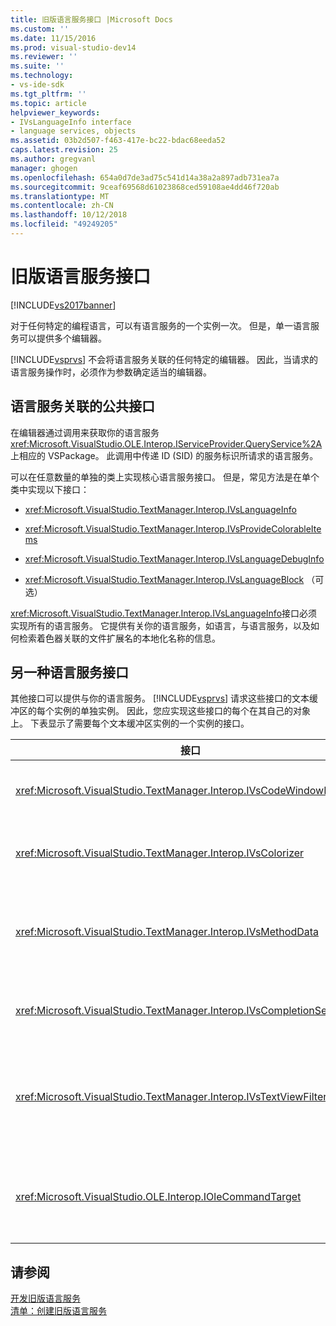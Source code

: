 ```yaml
---
title: 旧版语言服务接口 |Microsoft Docs
ms.custom: ''
ms.date: 11/15/2016
ms.prod: visual-studio-dev14
ms.reviewer: ''
ms.suite: ''
ms.technology:
- vs-ide-sdk
ms.tgt_pltfrm: ''
ms.topic: article
helpviewer_keywords:
- IVsLanguageInfo interface
- language services, objects
ms.assetid: 03b2d507-f463-417e-bc22-bdac68eeda52
caps.latest.revision: 25
ms.author: gregvanl
manager: ghogen
ms.openlocfilehash: 654a0d7de3ad75c541d14a38a2a897adb731ea7a
ms.sourcegitcommit: 9ceaf69568d61023868ced59108ae4dd46f720ab
ms.translationtype: MT
ms.contentlocale: zh-CN
ms.lasthandoff: 10/12/2018
ms.locfileid: "49249205"
---
```

# <a name="legacy-language-service-interfaces"></a>旧版语言服务接口
[!INCLUDE[vs2017banner](../../includes/vs2017banner.md)]

对于任何特定的编程语言，可以有语言服务的一个实例一次。 但是，单一语言服务可以提供多个编辑器。  
  
 [!INCLUDE[vsprvs](../../includes/vsprvs-md.md)] 不会将语言服务关联的任何特定的编辑器。 因此，当请求的语言服务操作时，必须作为参数确定适当的编辑器。  
  
## <a name="common-interfaces-associated-with-language-services"></a>语言服务关联的公共接口  
 在编辑器通过调用来获取你的语言服务<xref:Microsoft.VisualStudio.OLE.Interop.IServiceProvider.QueryService%2A>上相应的 VSPackage。 此调用中传递 ID (SID) 的服务标识所请求的语言服务。  
  
 可以在任意数量的单独的类上实现核心语言服务接口。 但是，常见方法是在单个类中实现以下接口：  
  
-   <xref:Microsoft.VisualStudio.TextManager.Interop.IVsLanguageInfo>  
  
-   <xref:Microsoft.VisualStudio.TextManager.Interop.IVsProvideColorableItems>  
  
-   <xref:Microsoft.VisualStudio.TextManager.Interop.IVsLanguageDebugInfo>  
  
-   <xref:Microsoft.VisualStudio.TextManager.Interop.IVsLanguageBlock> （可选）  
  
 <xref:Microsoft.VisualStudio.TextManager.Interop.IVsLanguageInfo>接口必须实现所有的语言服务。 它提供有关你的语言服务，如语言，与语言服务，以及如何检索着色器关联的文件扩展名的本地化名称的信息。  
  
## <a name="additional-language-service-interfaces"></a>另一种语言服务接口  
 其他接口可以提供与你的语言服务。 [!INCLUDE[vsprvs](../../includes/vsprvs-md.md)] 请求这些接口的文本缓冲区的每个实例的单独实例。 因此，您应实现这些接口的每个在其自己的对象上。 下表显示了需要每个文本缓冲区实例的一个实例的接口。  
  
|接口|描述|  
|---------------|-----------------|  
|<xref:Microsoft.VisualStudio.TextManager.Interop.IVsCodeWindowManager>|管理代码窗口修饰，如下拉栏。 可以通过使用来获取此接口<xref:Microsoft.VisualStudio.TextManager.Interop.IVsLanguageInfo.GetCodeWindowManager%2A>方法。 还有一个<xref:Microsoft.VisualStudio.TextManager.Interop.IVsCodeWindowManager>每个代码窗口。|  
|<xref:Microsoft.VisualStudio.TextManager.Interop.IVsColorizer>|用于控制语言关键字和分隔符。 可以通过使用来获取此接口<xref:Microsoft.VisualStudio.TextManager.Interop.IVsLanguageInfo.GetColorizer%2A>方法。 <xref:Microsoft.VisualStudio.TextManager.Interop.IVsColorizer> 在绘制时调用。 避免在计算密集型工作<xref:Microsoft.VisualStudio.TextManager.Interop.IVsColorizer>或性能可能会受到影响。|  
|<xref:Microsoft.VisualStudio.TextManager.Interop.IVsMethodData>|提供了 IntelliSense 参数工具提示。 当语言服务识别出的字符，该值指示该方法的数据应是显示，例如左括号，它将调用<xref:Microsoft.VisualStudio.TextManager.Interop.IVsMethodTipWindow.SetMethodData%2A>方法以通知文本的视图，语言服务已准备好显示的参数信息工具提示。 文本视图然后回调到语言服务由使用的方法<xref:Microsoft.VisualStudio.TextManager.Interop.IVsMethodData>接口，用于获取所需的信息以显示工具提示。|  
|<xref:Microsoft.VisualStudio.TextManager.Interop.IVsCompletionSet>|提供了 IntelliSense 语句完成。 当语言服务已准备好显示完成列表时，它将调用<xref:Microsoft.VisualStudio.TextManager.Interop.IVsTextView.UpdateCompletionStatus%2A>文本视图上的方法。 文本视图然后回调到语言服务的使用方法<xref:Microsoft.VisualStudio.TextManager.Interop.IVsCompletionSet>对象。|  
|<xref:Microsoft.VisualStudio.TextManager.Interop.IVsTextViewFilter>|允许修改文本视图使用的命令处理程序。 在其中您实现的类<xref:Microsoft.VisualStudio.TextManager.Interop.IVsTextViewFilter>接口还必须实现<xref:Microsoft.VisualStudio.OLE.Interop.IOleCommandTarget>接口。 文本视图检索<xref:Microsoft.VisualStudio.TextManager.Interop.IVsTextViewFilter>通过查询对象<xref:Microsoft.VisualStudio.OLE.Interop.IOleCommandTarget>对象传递到<xref:Microsoft.VisualStudio.TextManager.Interop.IVsTextView.AddCommandFilter%2A>方法。 应有一个<xref:Microsoft.VisualStudio.TextManager.Interop.IVsTextViewFilter>为每个视图的对象。|  
|<xref:Microsoft.VisualStudio.OLE.Interop.IOleCommandTarget>|截获命令在用户键入到代码窗口。 监视输出你<xref:Microsoft.VisualStudio.OLE.Interop.IOleCommandTarget>实现，以提供自定义完成信息并查看修改<br /><br /> 要传递你<xref:Microsoft.VisualStudio.OLE.Interop.IOleCommandTarget>对象的文本视图中，调用<xref:Microsoft.VisualStudio.TextManager.Interop.IVsTextView.AddCommandFilter%2A>。|  
  
## <a name="see-also"></a>请参阅  
 [开发旧版语言服务](../../extensibility/internals/developing-a-legacy-language-service.md)   
 [清单：创建旧版语言服务](../../extensibility/internals/checklist-creating-a-legacy-language-service.md)

